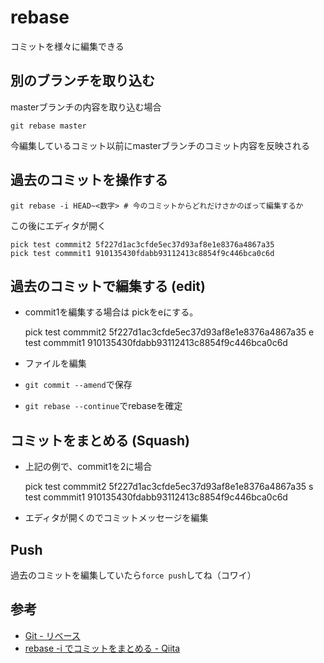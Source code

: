 # rebase

コミットを様々に編集できる

## 別のブランチを取り込む

masterブランチの内容を取り込む場合

```
git rebase master
```

今編集しているコミット以前にmasterブランチのコミット内容を反映される


## 過去のコミットを操作する

```
git rebase -i HEAD~<数字> # 今のコミットからどれだけさかのぼって編集するか
```

この後にエディタが開く

    pick test commmit2 5f227d1ac3cfde5ec37d93af8e1e8376a4867a35
    pick test commmit1 910135430fdabb93112413c8854f9c446bca0c6d

## 過去のコミットで編集する (edit)

- commit1を編集する場合は pickをeにする。

    pick test commmit2 5f227d1ac3cfde5ec37d93af8e1e8376a4867a35
    e test commmit1 910135430fdabb93112413c8854f9c446bca0c6d

- ファイルを編集
- `git commit --amend`で保存
- `git rebase --continue`でrebaseを確定


## コミットをまとめる (Squash)

- 上記の例で、commit1を2に場合

    pick test commmit2 5f227d1ac3cfde5ec37d93af8e1e8376a4867a35
    s test commmit1 910135430fdabb93112413c8854f9c446bca0c6d
    

- エディタが開くのでコミットメッセージを編集

## Push

過去のコミットを編集していたら`force push`してね（コワイ）

## 参考
- [Git \- リベース](https://git-scm.com/book/ja/v2/Git-%E3%81%AE%E3%83%96%E3%83%A9%E3%83%B3%E3%83%81%E6%A9%9F%E8%83%BD-%E3%83%AA%E3%83%99%E3%83%BC%E3%82%B9)
- [rebase \-i でコミットをまとめる \- Qiita](https://qiita.com/takke/items/3400b55becfd72769214)